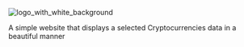 ![logo_with_white_background](https://user-images.githubusercontent.com/42294625/152796952-f9d82073-1a72-4515-a202-58fc8dae7514.png)

A simple website that displays a selected Cryptocurrencies data in a beautiful manner

